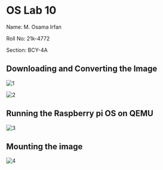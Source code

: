 # OS Lab 10
Name: M. Osama Irfan

Roll No: 21k-4772

Section: BCY-4A

## Downloading and Converting the Image

![1](https://user-images.githubusercontent.com/118754984/235297381-df75ab88-e429-4d29-9982-3167488c04c5.PNG)

![2](https://user-images.githubusercontent.com/118754984/235297400-0fa53989-91c4-48ba-9c86-76849dc3e23f.PNG)

## Running the Raspberry pi OS on QEMU

![3](https://user-images.githubusercontent.com/118754984/235297419-9a7ac46d-ea96-4ae5-a658-09bcab04bf9a.PNG)

## Mounting the image

![4](https://user-images.githubusercontent.com/118754984/235297432-9a5d5359-eee8-4678-bb43-7cd1951cfe64.PNG)
